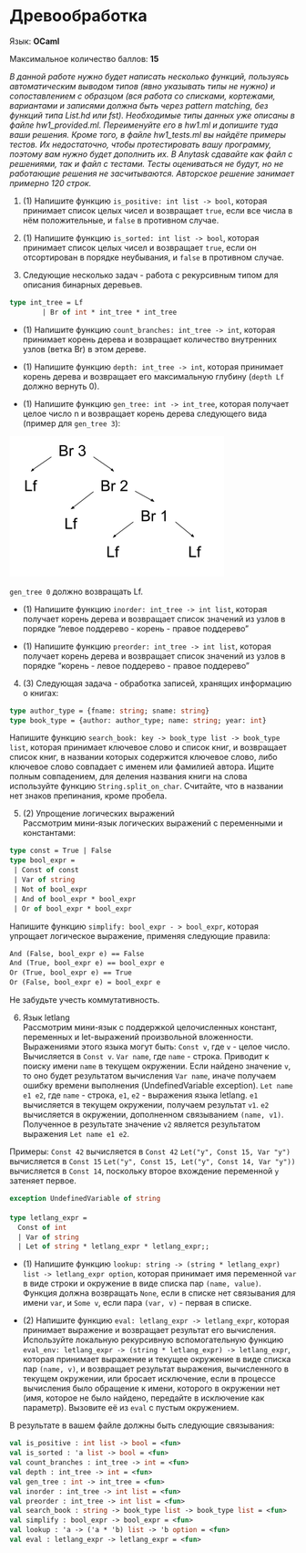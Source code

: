 ﻿# Древообработка

Язык: **OCaml**

Максимальное количество баллов: **15**

*В данной работе нужно будет написать несколько функций, пользуясь автоматическим выводом типов (явно указывать типы не нужно) и сопоставлением с образцом (вся работа со списками, кортежами, вариантами и записями должна быть через pattern matching, без функций типа List.hd или fst). Необходимые типы данных уже описаны в файле hw1_provided.ml. Переименуйте его в hw1.ml и допишите туда ваши решения. Кроме того, в файле hw1_tests.ml вы найдёте примеры тестов. Их недостаточно, чтобы протестировать вашу программу, поэтому вам нужно будет дополнить их. В Anytask сдавайте как файл с решениями, так и файл с тестами. Тесты оцениваться не будут, но не работающие решения не засчитываются. Авторское решение занимает примерно 120 строк.*

1. (1) Напишите функцию `is_positive: int list -> bool`, которая принимает список целых чисел и возвращает `true`, если все числа в нём положительные, и `false` в противном случае.

2. (1) Напишите функцию `is_sorted: int list -> bool`, которая принимает список целых чисел и возвращает `true`, если он отсортирован в порядке неубывания, и `false` в противном случае.

3. Следующие несколько задач - работа с рекурсивным типом для описания бинарных деревьев. 

```ocaml
type int_tree = Lf
        | Br of int * int_tree * int_tree
```

* (1) Напишите функцию `count_branches: int_tree -> int`, которая принимает корень дерева и возвращает количество внутренних узлов (ветка Br) в этом дереве.

* (1) Напишите функцию `depth: int_tree -> int`, которая принимает корень дерева и возвращает его максимальную глубину (`depth Lf` должно вернуть 0).

* (1) Напишите функцию `gen_tree: int -> int_tree`, которая получает целое число n и возвращает корень дерева следующего вида (пример для `gen_tree 3`):

![Дерево-результат вызова gen_tree 3](https://github.com/AnnaUdovichenko/proglang-problems/blob/master/hw1/pic/tree.png)

`gen_tree 0` должно возвращать Lf.

* (1) Напишите функцию `inorder: int_tree -> int list`, которая получает корень дерева и возвращает список значений из узлов в порядке “левое поддерево - корень - правое поддерево”

* (1) Напишите функцию `preorder: int_tree -> int list`, которая получает корень дерева и возвращает список значений из узлов в порядке “корень - левое поддерево - правое поддерево”

4. (3) Следующая задача - обработка записей, хранящих информацию о книгах:

```ocaml
type author_type = {fname: string; sname: string}
type book_type = {author: author_type; name: string; year: int}
```

Напишите функцию `search_book: key -> book_type list -> book_type list`, которая принимает ключевое слово и список книг, и возвращает список книг, в названии которых содержится ключевое слово, либо ключевое слово совпадает с именем или фамилией автора. Ищите полным совпадением, для деления названия книги на слова используйте функцию `String.split_on_char`. Считайте, что в названии нет знаков препинания, кроме пробела.

5. (2) Упрощение логических выражений  
Рассмотрим мини-язык логических выражений с переменными и константами:

```ocaml
type const = True | False
type bool_expr =
 | Const of const
 | Var of string
 | Not of bool_expr
 | And of bool_expr * bool_expr
 | Or of bool_expr * bool_expr
```

Напишите функцию `simplify: bool_expr - > bool_expr`, которая упрощает логическое выражение, применяя следующие правила:

```ocaml
And (False, bool_expr e) == False
And (True, bool_expr e) == bool_expr e
Or (True, bool_expr e) == True
Or (False, bool_expr e) = bool_expr e
```
Не забудьте учесть коммутативность.

6. Язык letlang  
Рассмотрим мини-язык с поддержкой целочисленных констант, переменных и let-выражений произвольной вложенности. Выражениями этого языка могут быть:
`Const v`, где `v` - целое число. Вычисляется в `Const v`.
`Var name`, где `name` - строка.  Приводит к поиску имени `name` в текущем окружении. Если найдено значение `v`, то оно будет результатом вычисления `Var name`, иначе получаем ошибку времени выполнения (UndefinedVariable exception).
`Let name e1 e2`, где `name` - строка, `e1`, `e2` - выражения языка letlang. `e1` вычисляется в текущем окружении, получаем результат `v1`. `e2` вычисляется в окружении, дополненном связыванием `(name, v1)`. Полученное в результате значение `v2` является результатом выражения `Let name e1 e2`.

Примеры:
`Const 42` вычисляется в `Const 42`
`Let("y", Const 15, Var "y")` вычисляется в `Const 15`
`Let("y", Const 15, Let("y", Const 14, Var "y"))` вычисляется в `Const 14`, поскольку второе вхождение переменной `y` затеняет первое.

```ocaml
exception UndefinedVariable of string

type letlang_expr = 
  Const of int
  | Var of string
  | Let of string * letlang_expr * letlang_expr;;
```

* (1) Напишите функцию `lookup: string -> (string * letlang_expr) list -> letlang_expr option`, которая принимает имя переменной `var` в виде строки и окружение в виде списка пар `(name, value)`. Функция должна возвращать `None`, если в списке нет связывания для имени `var`, и `Some v`, если пара `(var, v)` - первая в списке.
  
* (2) Напишите функцию `eval: letlang_expr -> letlang_expr`, которая принимает выражение и возвращает результат его вычисления. Используйте локальную рекурсивную вспомогательную функцию `eval_env: letlang_expr -> (string * letlang_expr) -> letlang_expr`, которая принимает выражение и текущее окружение в виде списка пар `(name, v)`, и возвращает результат выражения, вычисленного в текущем окружении, или бросает исключение, если в процессе вычисления было обращение к имени, которого в окружении нет (имя, которое не было найдено, передайте в исключение как параметр). Вызовите её из `eval` с пустым окружением.

В результате в вашем файле должны быть следующие связывания:
```ocaml
val is_positive : int list -> bool = <fun>
val is_sorted : 'a list -> bool = <fun>
val count_branches : int_tree -> int = <fun>
val depth : int_tree -> int = <fun>
val gen_tree : int -> int_tree = <fun>
val inorder : int_tree -> int list = <fun>
val preorder : int_tree -> int list = <fun>
val search_book : string -> book_type list -> book_type list = <fun>
val simplify : bool_expr -> bool_expr = <fun>
val lookup : 'a -> ('a * 'b) list -> 'b option = <fun>
val eval : letlang_expr -> letlang_expr = <fun>
```

